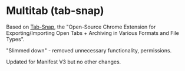 Multitab (tab-snap)
===================

Based on [Tab-Snap](https://github.com/tdj28/tab-snap), the "Open-Source Chrome Extension for Exporting/Importing Open Tabs + Archiving in Various Formats and File Types".

"Slimmed down" - removed unnecessary functionality, permissions.

Updated for Manifest V3 but no other changes.